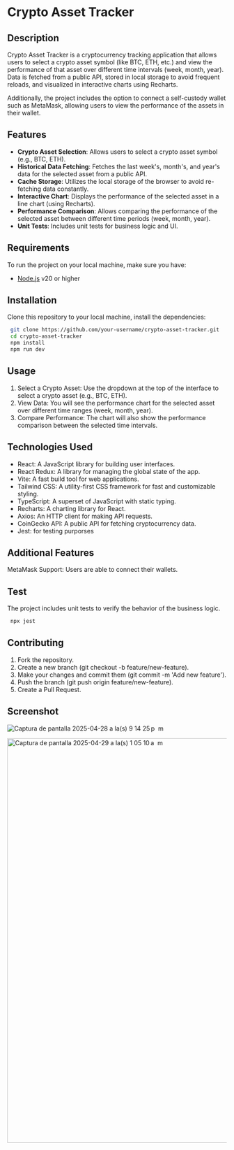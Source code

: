 # Crypto Asset Tracker

## Description

Crypto Asset Tracker is a cryptocurrency tracking application that allows users to select a crypto asset symbol (like BTC, ETH, etc.) and view the performance of that asset over different time intervals (week, month, year). Data is fetched from a public API, stored in local storage to avoid frequent reloads, and visualized in interactive charts using Recharts.

Additionally, the project includes the option to connect a self-custody wallet such as MetaMask, allowing users to view the performance of the assets in their wallet.

## Features

- **Crypto Asset Selection**: Allows users to select a crypto asset symbol (e.g., BTC, ETH).
- **Historical Data Fetching**: Fetches the last week's, month's, and year's data for the selected asset from a public API.
- **Cache Storage**: Utilizes the local storage of the browser to avoid re-fetching data constantly.
- **Interactive Chart**: Displays the performance of the selected asset in a line chart (using Recharts).
- **Performance Comparison**: Allows comparing the performance of the selected asset between different time periods (week, month, year).
- **Unit Tests**: Includes unit tests for business logic and UI.

## Requirements

To run the project on your local machine, make sure you have:

- [Node.js](https://nodejs.org/en/) v20 or higher

## Installation

Clone this repository to your local machine, install the dependencies:

  ```bash
   git clone https://github.com/your-username/crypto-asset-tracker.git
   cd crypto-asset-tracker
   npm install
   npm run dev
  ```

## Usage
1. Select a Crypto Asset: Use the dropdown at the top of the interface to select a crypto asset (e.g., BTC, ETH).
2. View Data: You will see the performance chart for the selected asset over different time ranges (week, month, year).
3. Compare Performance: The chart will also show the performance comparison between the selected time intervals.

## Technologies Used
- React: A JavaScript library for building user interfaces.
- React Redux: A library for managing the global state of the app.
- Vite: A fast build tool for web applications.
- Tailwind CSS: A utility-first CSS framework for fast and customizable styling.
- TypeScript: A superset of JavaScript with static typing.
- Recharts: A charting library for React.
- Axios: An HTTP client for making API requests.
- CoinGecko API: A public API for fetching cryptocurrency data.
- Jest: for testing purporses

## Additional Features
MetaMask Support: Users are able to connect their wallets.

## Test
The project includes unit tests to verify the behavior of the business logic.

  ```bash
   npx jest 
  ```

## Contributing
1. Fork the repository.
2. Create a new branch (git checkout -b feature/new-feature).
3. Make your changes and commit them (git commit -m 'Add new feature').
4. Push the branch (git push origin feature/new-feature).
5. Create a Pull Request.

## Screenshot
![Captura de pantalla 2025-04-28 a la(s) 9 14 25 p  m](https://github.com/user-attachments/assets/74200fc8-4549-45b5-b58d-9d1106e96c8f)

<img width="926" alt="Captura de pantalla 2025-04-29 a la(s) 1 05 10 a  m" src="https://github.com/user-attachments/assets/6c6e578f-84b0-4fcc-a87f-777647f046c8" />
